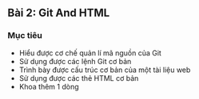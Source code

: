 ## Bài 2: Git And HTML

### Mục tiêu
+ Hiểu được cơ chế quản lí mã nguồn của Git
+ Sử dụng được các lệnh Git cơ bản
+ Trình bày được cấu trúc cơ bản của một tài liệu web
+ Sử dụng được các thẻ HTML cơ bản
+ Khoa thêm 1 dòng
